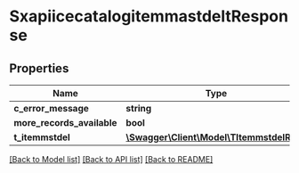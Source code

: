 # SxapiicecatalogitemmastdeltResponse

## Properties
Name | Type | Description | Notes
------------ | ------------- | ------------- | -------------
**c_error_message** | **string** |  | [optional] 
**more_records_available** | **bool** |  | [optional] 
**t_itemmstdel** | [**\Swagger\Client\Model\TItemmstdelResp**](TItemmstdelResp.md) |  | [optional] 

[[Back to Model list]](../README.md#documentation-for-models) [[Back to API list]](../README.md#documentation-for-api-endpoints) [[Back to README]](../README.md)


